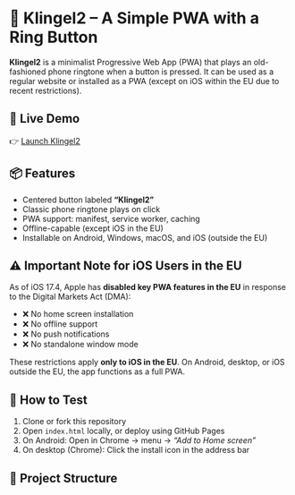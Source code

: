 # 🔔 Klingel2 – A Simple PWA with a Ring Button

**Klingel2** is a minimalist Progressive Web App (PWA) that plays an old-fashioned phone ringtone when a button is pressed. It can be used as a regular website or installed as a PWA (except on iOS within the EU due to recent restrictions).

## 🚀 Live Demo

👉 [Launch Klingel2](https://mrother-qrp.github.io/klingel2/)  

## 📦 Features

- Centered button labeled **“Klingel2”**
- Classic phone ringtone plays on click
- PWA support: manifest, service worker, caching
- Offline-capable (except iOS in the EU)
- Installable on Android, Windows, macOS, and iOS (outside the EU)

## ⚠️ Important Note for iOS Users in the EU

As of iOS 17.4, Apple has **disabled key PWA features in the EU** in response to the Digital Markets Act (DMA):

- ❌ No home screen installation
- ❌ No offline support
- ❌ No push notifications
- ❌ No standalone window mode

These restrictions apply **only to iOS in the EU**. On Android, desktop, or iOS outside the EU, the app functions as a full PWA.

## 🧪 How to Test

1. Clone or fork this repository
2. Open `index.html` locally, or deploy using GitHub Pages
3. On Android: Open in Chrome → menu → *“Add to Home screen”*
4. On desktop (Chrome): Click the install icon in the address bar

## 📁 Project Structure


